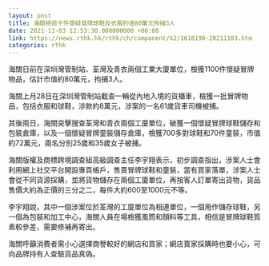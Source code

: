 ```yaml
---
layout: post
title: 海關檢逾千件懷疑冒牌球鞋及衣服約值80萬元拘捕3人
date: 2021-11-03 12:53:30.000000000 +08:00
link: https://news.rthk.hk/rthk/ch/component/k2/1618190-20211103.htm
categories: rthk
---
```


海關日前在深圳灣管制站、荃灣及青衣兩個工業大廈單位，檢獲1100件懷疑冒牌物品，估計市值約80萬元，拘捕3人。

海關上月28日在深圳灣管制站截查一輛從內地入境的貨櫃車，檢獲一批冒牌物品，包括衣服和球鞋，涉款約8萬元，涉案的一名61歲貨車司機被捕。

其後兩日，海關突擊搜查荃灣和青衣兩個工廈單位，破獲一個懷疑冒牌球鞋儲存和包裝倉庫，以及一個懷疑冒牌童裝儲存倉庫，檢獲700多對球鞋和70件童裝，市值約72萬元，兩名分別25歲和35歲女子被捕。

海關版權及商標跨境調查組高級調查主任李宇翔表示，初步調查指出，涉案人士會利用網上社交平台開設專頁帳戶，售賣冒牌球鞋和童裝，當有買家落單，涉案人士會從不同貨源採購，並將貨物儲存在兩個工廈單位，再按客人訂單寄出貨物，貨品售價大約為正價的三分之二，每件大約600至1000元不等。 

李宇翔說，其中一個涉案位於荃灣的工廈單位為相連單位，一個用作儲存球鞋，另一個為包裝和加工中心，海關人員在場檢獲風筒和顏料等工具，相信是冒牌球鞋質素較參差，需要修補再寄出。

海關呼籲消費者需小心選擇商譽較好的網店和買家；網店賣家採購時也要小心，可向品牌持有人查驗貨品真偽。
